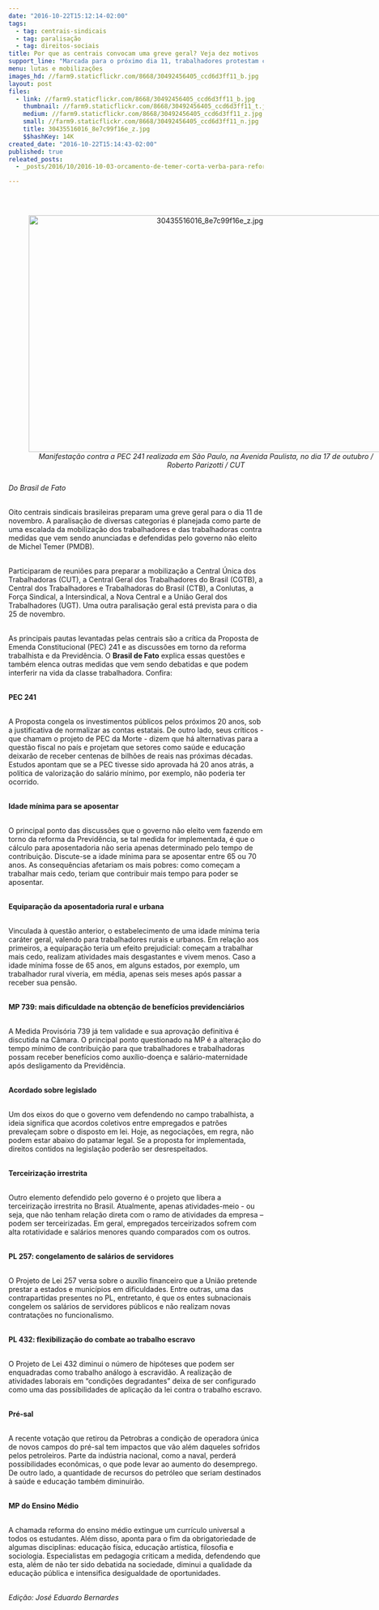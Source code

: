```yaml
---
date: "2016-10-22T15:12:14-02:00"
tags:
  - tag: centrais-sindicais
  - tag: paralisação
  - tag: direitos-sociais
title: Por que as centrais convocam uma greve geral? Veja dez motivos
support_line: "Marcada para o próximo dia 11, trabalhadores protestam contra PEC 241 e propostas de reformas"
menu: lutas e mobilizações
images_hd: //farm9.staticflickr.com/8668/30492456405_ccd6d3ff11_b.jpg
layout: post
files:
  - link: //farm9.staticflickr.com/8668/30492456405_ccd6d3ff11_b.jpg
    thumbnail: //farm9.staticflickr.com/8668/30492456405_ccd6d3ff11_t.jpg
    medium: //farm9.staticflickr.com/8668/30492456405_ccd6d3ff11_z.jpg
    small: //farm9.staticflickr.com/8668/30492456405_ccd6d3ff11_n.jpg
    title: 30435516016_8e7c99f16e_z.jpg
    $$hashKey: 14K
created_date: "2016-10-22T15:14:43-02:00"
published: true
releated_posts:
  - _posts/2016/10/2016-10-03-orcamento-de-temer-corta-verba-para-reforma-agraria.md

---
```

<p class="p1">&nbsp;</p>

<div style="text-align:center">
<figure class="image" style="display:inline-block"><img alt="30435516016_8e7c99f16e_z.jpg" height="467" src="//farm9.staticflickr.com/8668/30492456405_ccd6d3ff11_b.jpg" width="700" />
<figcaption><em>Manifesta&ccedil;&atilde;o contra a PEC 241 realizada em S&atilde;o Paulo, na Avenida Paulista, no dia 17 de outubro / Roberto Parizotti / CUT</em></figcaption>
</figure>
</div>

<p class="p1"><em><span class="s1">Do&nbsp;Brasil de Fato</span></em></p>

<p class="p6"><br />
<span class="s1">Oito centrais sindicais brasileiras preparam uma greve geral para o dia 11 de novembro. A paralisa&ccedil;&atilde;o de diversas categorias &eacute; planejada como parte de uma escalada da mobiliza&ccedil;&atilde;o dos trabalhadores e das trabalhadoras contra medidas que vem sendo anunciadas e defendidas pelo governo n&atilde;o eleito de Michel Temer (PMDB).</span></p>

<p class="p6"><br />
<span class="s1">Participaram de reuni&otilde;es para preparar a mobiliza&ccedil;&atilde;o a Central &Uacute;nica dos Trabalhadoras (CUT), a Central Geral dos Trabalhadores do Brasil (CGTB), a Central dos Trabalhadores e Trabalhadoras do Brasil (CTB), a Conlutas, a For&ccedil;a Sindical, a Intersindical, a Nova Central e a Uni&atilde;o Geral dos Trabalhadores (UGT). Uma outra paralisa&ccedil;&atilde;o geral est&aacute; prevista para o dia 25 de novembro.</span></p>

<p class="p6"><br />
<span class="s1">As principais pautas levantadas pelas centrais s&atilde;o a cr&iacute;tica da Proposta de Emenda Constitucional (PEC) 241 e as discuss&otilde;es em torno da reforma trabalhista e da Previd&ecirc;ncia. O <b>Brasil de Fato</b> explica essas quest&otilde;es e tamb&eacute;m elenca outras medidas que vem sendo debatidas e que podem interferir na vida da classe trabalhadora. Confira:&nbsp;</span></p>

<p class="p6"><br />
<span class="s1"><b>PEC 241</b></span></p>

<p class="p6"><br />
<span class="s1">A Proposta congela os investimentos p&uacute;blicos pelos pr&oacute;ximos 20 anos, sob a justificativa de normalizar as contas estatais. De outro lado, seus cr&iacute;ticos - que chamam o projeto de PEC da Morte - dizem que h&aacute; alternativas para a quest&atilde;o fiscal no pa&iacute;s e projetam que setores como sa&uacute;de e educa&ccedil;&atilde;o deixar&atilde;o de receber centenas de bilh&otilde;es de reais nas pr&oacute;ximas d&eacute;cadas. Estudos apontam que se a PEC&nbsp;tivesse sido aprovada h&aacute; 20 anos atr&aacute;s, a pol&iacute;tica de valoriza&ccedil;&atilde;o do sal&aacute;rio m&iacute;nimo, por exemplo, n&atilde;o poderia ter ocorrido.</span></p>

<p class="p6"><br />
<span class="s1"><b>Idade m&iacute;nima para se aposentar</b></span></p>

<p class="p6"><br />
<span class="s1">O principal ponto das discuss&otilde;es que o governo n&atilde;o eleito vem fazendo em torno da reforma da Previd&ecirc;ncia, se tal medida for implementada, &eacute; que o c&aacute;lculo para aposentadoria n&atilde;o seria apenas determinado pelo tempo de contribui&ccedil;&atilde;o. Discute-se a idade m&iacute;nima para se aposentar entre 65 ou 70 anos. As consequ&ecirc;ncias afetariam os mais pobres: como come&ccedil;am a trabalhar mais cedo, teriam que contribuir mais tempo para poder se aposentar.</span></p>

<p class="p6"><br />
<span class="s1"><b>Equipara&ccedil;&atilde;o da aposentadoria rural e urbana</b></span></p>

<p class="p6"><br />
<span class="s1">Vinculada &agrave; quest&atilde;o anterior, o estabelecimento de uma idade m&iacute;nima teria car&aacute;ter geral, valendo para trabalhadores rurais e urbanos. Em rela&ccedil;&atilde;o aos primeiros, a equipara&ccedil;&atilde;o teria um efeito prejudicial: come&ccedil;am a trabalhar mais cedo, realizam atividades mais desgastantes e vivem menos. Caso&nbsp;a idade m&iacute;nima fosse de 65 anos, em alguns estados, por exemplo, um trabalhador rural viveria, em m&eacute;dia, apenas seis meses ap&oacute;s passar a receber sua pens&atilde;o.</span></p>

<p class="p6"><br />
<span class="s1"><b>MP 739: mais dificuldade na obten&ccedil;&atilde;o de benef&iacute;cios previdenci&aacute;rios</b></span></p>

<p class="p6"><br />
<span class="s1">A Medida Provis&oacute;ria 739 j&aacute; tem validade e sua aprova&ccedil;&atilde;o definitiva &eacute; discutida na C&acirc;mara. O principal ponto questionado na MP &eacute; a altera&ccedil;&atilde;o do tempo m&iacute;nimo de contribui&ccedil;&atilde;o para que trabalhadores e trabalhadoras possam receber benef&iacute;cios como aux&iacute;lio-doen&ccedil;a e sal&aacute;rio-maternidade ap&oacute;s desligamento da Previd&ecirc;ncia.</span></p>

<p class="p6"><br />
<span class="s1"><b>Acordado sobre legislado</b></span></p>

<p class="p6"><br />
<span class="s1">Um dos eixos do que o governo vem defendendo no campo trabalhista, a ideia significa que acordos coletivos entre empregados e patr&otilde;es prevale&ccedil;am sobre o disposto em lei. Hoje, as negocia&ccedil;&otilde;es, em regra, n&atilde;o podem estar abaixo do patamar legal. Se a proposta for implementada, direitos contidos na legisla&ccedil;&atilde;o poder&atilde;o ser desrespeitados.</span></p>

<p class="p6"><br />
<span class="s1"><b>Terceiriza&ccedil;&atilde;o irrestrita</b></span></p>

<p class="p6"><br />
<span class="s1">Outro elemento defendido pelo governo &eacute; o projeto que libera a terceiriza&ccedil;&atilde;o irrestrita no Brasil. Atualmente, apenas atividades-meio - ou seja, que n&atilde;o tenham rela&ccedil;&atilde;o direta com o ramo de atividades da empresa &ndash; podem ser terceirizadas. Em geral, empregados terceirizados sofrem com alta rotatividade e sal&aacute;rios menores quando comparados com os outros.</span></p>

<p class="p6"><br />
<span class="s1"><b>PL 257: congelamento de sal&aacute;rios de servidores</b></span></p>

<p class="p6"><br />
<span class="s1">O Projeto de Lei 257 versa sobre o aux&iacute;lio financeiro que a Uni&atilde;o pretende prestar a estados e munic&iacute;pios em dificuldades. Entre outras, uma das contrapartidas presentes no PL, entretanto, &eacute; que os entes subnacionais congelem os sal&aacute;rios de servidores p&uacute;blicos e n&atilde;o realizam novas contrata&ccedil;&otilde;es no funcionalismo.</span></p>

<p class="p6"><br />
<span class="s1"><b>PL 432: flexibiliza&ccedil;&atilde;o do combate ao trabalho escravo</b></span></p>

<p class="p6"><br />
<span class="s1">O Projeto de Lei 432 diminui o n&uacute;mero de hip&oacute;teses que podem ser enquadradas como trabalho an&aacute;logo &agrave; escravid&atilde;o. A realiza&ccedil;&atilde;o de atividades laborais em &ldquo;condi&ccedil;&otilde;es degradantes&rdquo; deixa de ser configurado como uma das possibilidades de aplica&ccedil;&atilde;o da lei contra o trabalho escravo.</span></p>

<p class="p6"><br />
<span class="s1"><b>Pr&eacute;-sal</b></span></p>

<p class="p6"><br />
<span class="s1">A recente vota&ccedil;&atilde;o que retirou da Petrobras a condi&ccedil;&atilde;o de operadora &uacute;nica de novos campos do pr&eacute;-sal tem impactos que v&atilde;o al&eacute;m daqueles sofridos pelos petroleiros. Parte da ind&uacute;stria nacional, como a naval, perder&aacute; possibilidades econ&ocirc;micas, o que pode levar ao aumento do desemprego. De outro lado, a quantidade de recursos do petr&oacute;leo que seriam destinados &agrave; sa&uacute;de e educa&ccedil;&atilde;o tamb&eacute;m diminuir&atilde;o.</span></p>

<p class="p6"><br />
<span class="s1"><b>MP do Ensino M&eacute;dio</b></span></p>

<p class="p6"><br />
<span class="s1">A chamada reforma do ensino m&eacute;dio extingue um curr&iacute;culo universal a todos os estudantes. Al&eacute;m disso, aponta para o fim da obrigatoriedade de algumas disciplinas: educa&ccedil;&atilde;o f&iacute;sica, educa&ccedil;&atilde;o art&iacute;stica, filosofia e sociologia. Especialistas em pedagogia criticam a medida, defendendo que esta, al&eacute;m de n&atilde;o ter sido debatida na sociedade, diminui a qualidade da educa&ccedil;&atilde;o p&uacute;blica e intensifica desigualdade de oportunidades.</span></p>

<p class="p6"><br />
<span class="s1"><em>Edi&ccedil;&atilde;o: Jos&eacute; Eduardo Bernardes</em></span></p>
